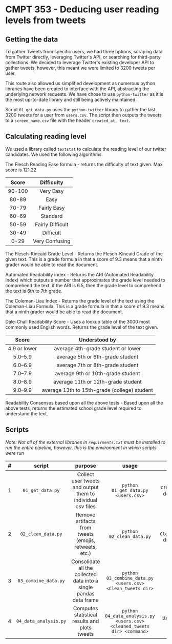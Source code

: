 # CMPT 353 - Deducing user reading levels from tweets
## Getting the data
To gather Tweets from specific users, we had three options, scraping data from Twitter directly, leveraging Twitter's API, or searching for third-party collections.
We decided to leverage Twitter's existing developer API to gather tweets, however, this meant we were limited to 3200 tweets per user.

This route also allowed us simplified development as numerous python libraries have been created to interface with the API, abstracting the underlying network requests.
We have chose to use `python-twitter` as it is the most up-to-date library and still being actively maintained.

Script `01_get_data.py` uses the `python-twitter` library to gather the last 3200 tweets for a user from `users.csv`. 
The script then outputs the tweets to a `screen_name.csv` file with the header `created_at, text`.

## Calculating reading level
We used a library called `textstat` to calculate the reading level of our twitter candidates. We used the following algorithms.

The Flesch Reading Ease formula - returns the difficulty of text given. Max score is 121.22

| Score | Difficulty |
| :---: | :---: |
| 90-100 | Very Easy
| 80-89 | Easy
| 70-79	| Fairly Easy
| 60-69	| Standard
| 50-59	| Fairly Difficult
| 30-49	| Difficult
| 0-29 | Very Confusing

The Flesch-Kincaid Grade Level - Returns the Flesch-Kincaid Grade of the given text. This is a grade formula in that a score of 9.3 means that a ninth grader would be able to read the document.

Automated Readability index - Returns the ARI (Automated Readability Index) which outputs a number that approximates the grade level needed to comprehend the text.
if the ARI is 6.5, then the grade level to comprehend the text is 6th to 7th grade.

The Coleman-Liau Index - Returns the grade level of the text using the Coleman-Liau Formula. This is a grade formula in that a score of 9.3 means that a ninth grader would be able to read the document.

Dale-Chall Readability Score - Uses a lookup table of the 3000 most commonly used English words. Returns the grade level of the text given.

|Score | Understood by |
| :---: | :---: |
| 4.9 or lower | average 4th-grade student or lower
| 5.0–5.9 | average 5th or 6th-grade student
| 6.0–6.9 | average 7th or 8th-grade student
| 7.0–7.9 | average 9th or 10th-grade student
| 8.0–8.9 | average 11th or 12th-grade student
| 9.0–9.9 | average 13th to 15th-grade (college) student

Readability Consensus based upon all the above tests - Based upon all the above tests, returns the estimated school grade level required to understand the text.

## Scripts

_Note: Not all of the external libraries in `requirments.txt` must be installed to run the entire pipeline, however, this is the environment in which scripts were run_

| # | script | purpose | usage | output | comment |
| :---: | :---: | :---: | :---: | :---: | :---: |
| 1 | `01_get_data.py` | Collect user tweets and output them to individual csv files | `python 01_get_data.py <users.csv>` | creates `user_tweets` directory and files | **Can not be run without a new Twitter API Key** |
| 2 | `02_clean_data.py` | Remove artifacts from tweets (emojis, retweets, etc.) | `python 02_clean_data.py` | creates `Cleaned_user_tweets` directory and files | - |
| 3 | `03_combine_data.py` | Consolidate all the collected data into a single pandas data frame | `python 03_combine_data.py <users.csv> <Clean_tweets dir>` | - |**helper library** which should not be run independently |
| 4 | `04_data_analysis.py` | Computes statistical results and plots tweets | `python 04_data_analysis.py <users.csv> <cleaned_tweets dir> <command>` | ttest computations and plots | main entry point to analysis |